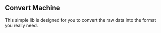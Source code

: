 ## Convert Machine

This simple lib is designed for you to convert the raw data into the format you really need.

